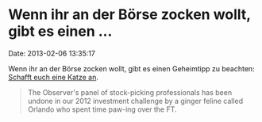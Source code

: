 Wenn ihr an der Börse zocken wollt, gibt es einen \...
======================================================

Date: 2013-02-06 13:35:17

Wenn ihr an der Börse zocken wollt, gibt es einen Geheimtipp zu
beachten: [Schafft euch eine Katze
an](http://www.guardian.co.uk/money/2013/jan/13/investments-stock-picking).

> The Observer\'s panel of stock-picking professionals has been undone
> in our 2012 investment challenge by a ginger feline called Orlando who
> spent time paw-ing over the FT.
